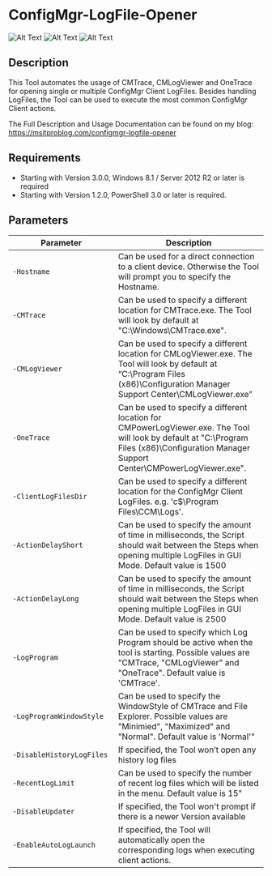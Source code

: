 # ConfigMgr-LogFile-Opener
![Alt Text](https://msitproblog.com/wp-content/uploads/2020/10/configmgr_logfile_opener_3.0.0_part1.jpg)
![Alt Text](https://msitproblog.com/wp-content/uploads/2020/10/configmgr_logfile_opener_3.0.0_part2.jpg)
![Alt Text](https://msitproblog.com/wp-content/uploads/2020/10/configmgr_logfile_opener_3.0.0_part3.jpg)

## Description
This Tool automates the usage of CMTrace, CMLogViewer and OneTrace for opening single or multiple ConfigMgr Client LogFiles. Besides handling LogFiles, the Tool can be used to execute the most common ConfigMgr Client actions.

The Full Description and Usage Documentation can be found on my blog: https://msitproblog.com/configmgr-logfile-opener

## Requirements
* Starting with Version 3.0.0, Windows 8.1 / Server 2012 R2 or later is required
* Starting with Version 1.2.0, PowerShell 3.0 or later is required.

## Parameters
&nbsp;&nbsp;&nbsp;&nbsp;&nbsp;&nbsp;&nbsp;&nbsp;&nbsp;&nbsp;&nbsp;&nbsp;&nbsp;Parameter&nbsp;&nbsp;&nbsp;&nbsp;&nbsp;&nbsp;&nbsp;&nbsp;&nbsp;&nbsp;&nbsp;&nbsp;&nbsp; | Description
------------ | -------------
`-Hostname` |  Can be used for a direct connection to a client device. Otherwise the Tool will prompt you to specify the Hostname.
`-CMTrace` |  Can be used to specify a different location for CMTrace.exe. The Tool will look by default at "C:\Windows\CMTrace.exe".
`-CMLogViewer` |  Can be used to specify a different location for CMLogViewer.exe. The Tool will look by default at “C:\Program Files (x86)\Configuration Manager Support Center\CMLogViewer.exe”
`-OneTrace` |  Can be used to specify a different location for CMPowerLogViewer.exe. The Tool will look by default at "C:\Program Files (x86)\Configuration Manager Support Center\CMPowerLogViewer.exe".
`-ClientLogFilesDir` |  Can be used to specify a different location for the ConfigMgr Client LogFiles. e.g. 'c$\Program Files\CCM\Logs'.
`-ActionDelayShort` |  Can be used to specify the amount of time in milliseconds, the Script should wait between the Steps when opening multiple LogFiles in GUI Mode. Default value is 1500
`-ActionDelayLong` |  Can be used to specify the amount of time in milliseconds, the Script should wait between the Steps when opening multiple LogFiles in GUI Mode. Default value is 2500
`-LogProgram` | Can be used to specify which Log Program should be active when the tool is starting. Possible values are "CMTrace, "CMLogViewer" and "OneTrace". Default value is 'CMTrace'.
`-LogProgramWindowStyle` |  Can be used to specify the WindowStyle of CMTrace and File Explorer. Possible values are "Minimied", "Maximized" and "Normal". Default value is 'Normal'"
`-DisableHistoryLogFiles` |  If specified, the Tool won’t open any history log files
`-RecentLogLimit` |  Can be used to specify the number of recent log files which will be listed in the menu. Default value is 15"
`-DisableUpdater` |  If specified, the Tool won't prompt if there is a newer Version available
`-EnableAutoLogLaunch` |  If specified, the Tool will automatically open the corresponding logs when executing client actions.
